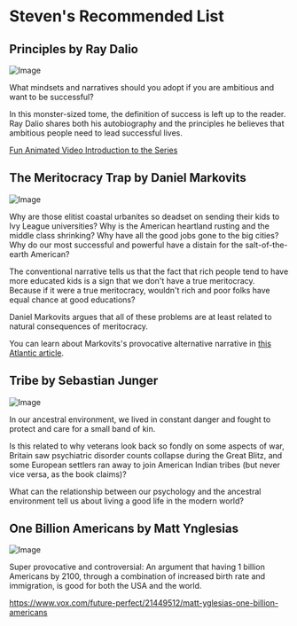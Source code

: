 # Steven's Recommended List


## Principles by Ray Dalio

![Image](https://i.imgur.com/Dua9wDJ.png)

What mindsets and narratives should you adopt if you are ambitious and want to be successful?

In this monster-sized tome, the definition of success is left up to the reader.
Ray Dalio shares both his autobiography and the principles he believes that ambitious people need to lead successful lives.

[Fun Animated Video Introduction to the Series](https://www.youtube.com/watch?v=dKz095P7LdU&list=PLykIL_1_MFWkWDDgvdZ6L7rsvKCKl-39j)


## The Meritocracy Trap by Daniel Markovits

![Image](https://i.imgur.com/ZYPwhe8.png)

Why are those elitist coastal urbanites so deadset on sending their kids to Ivy League universities? Why is the American heartland rusting and the middle class shrinking?
Why have all the good jobs gone to the big cities? Why do our most successful and powerful have a distain for the salt-of-the-earth American?

The conventional narrative tells us that the fact that rich people tend to have more educated kids is a sign that we don't have a true meritocracy.
Because if it were a true meritocracy, wouldn't rich and poor folks have equal chance at good educations?

Daniel Markovits argues that all of these problems are at least related to natural consequences of meritocracy.

You can learn about Markovits's provocative alternative narrative in [this Atlantic article](https://www.theatlantic.com/magazine/archive/2019/09/meritocracys-miserable-winners/594760/).


## Tribe by Sebastian Junger

![Image](https://i.imgur.com/tfYleDS.png)

In our ancestral environment, we lived in constant danger and fought to protect and care for a small band of kin.

Is this related to why veterans look back so fondly on some aspects of war, Britain saw psychiatric disorder counts collapse during the Great Blitz,
and some European settlers ran away to join American Indian tribes (but never vice versa, as the book claims)?

What can the relationship between our psychology and the ancestral environment tell us about living a good life in the modern world?


## One Billion Americans by Matt Ynglesias

![Image](https://i.imgur.com/hTSU1TU.png)

Super provocative and controversial: An argument that having 1 billion Americans by 2100, through a combination of increased birth rate and immigration, is good for both the USA and the world.

https://www.vox.com/future-perfect/21449512/matt-yglesias-one-billion-americans
